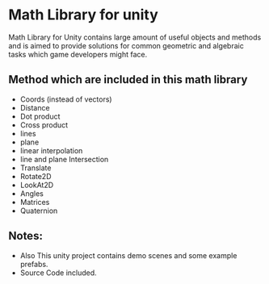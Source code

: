 # Math Library for unity

Math Library for Unity contains large amount of useful objects and methods and is aimed to provide solutions for 
common geometric and algebraic tasks which game developers might face.

## Method which are included in this math library
  - Coords (instead of vectors)
  - Distance
  - Dot product
  - Cross product
  - lines
  - plane
  - linear interpolation
  - line and plane Intersection
  - Translate
  - Rotate2D
  - LookAt2D
  - Angles
  - Matrices
  - Quaternion

## Notes:
 - Also This unity project contains demo scenes and some example prefabs.
 - Source Code included.
